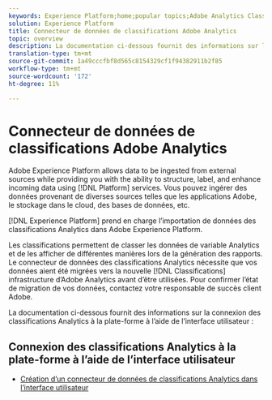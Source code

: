 ```yaml
---
keywords: Experience Platform;home;popular topics;Adobe Analytics Classifications Data Connector
solution: Experience Platform
title: Connecteur de données de classifications Adobe Analytics
topic: overview
description: La documentation ci-dessous fournit des informations sur la connexion des classifications Analytics à la plate-forme à l’aide de l’interface utilisateur.
translation-type: tm+mt
source-git-commit: 1a49cccfbf8d565c8154329cf1f94382911b2f85
workflow-type: tm+mt
source-wordcount: '172'
ht-degree: 11%

---
```



# Connecteur de données de classifications Adobe Analytics

Adobe Experience Platform allows data to be ingested from external sources while providing you with the ability to structure, label, and enhance incoming data using [!DNL Platform] services. Vous pouvez ingérer des données provenant de diverses sources telles que les applications Adobe, le stockage dans le cloud, des bases de données, etc.

[!DNL Experience Platform] prend en charge l’importation de données des classifications Analytics dans Adobe Experience Platform.

Les classifications permettent de classer les données de variable Analytics et de les afficher de différentes manières lors de la génération des rapports. Le connecteur de données des classifications Analytics nécessite que vos données aient été migrées vers la nouvelle [!DNL Classifications] infrastructure d’Adobe Analytics avant d’être utilisées. Pour confirmer l’état de migration de vos données, contactez votre responsable de succès client Adobe.

La documentation ci-dessous fournit des informations sur la connexion des classifications Analytics à la plate-forme à l’aide de l’interface utilisateur :

## Connexion des classifications Analytics à la plate-forme à l’aide de l’interface utilisateur

- [Création d’un connecteur de données de classifications Analytics dans l’interface utilisateur](../../tutorials/ui/create/adobe-applications/classifications.md)